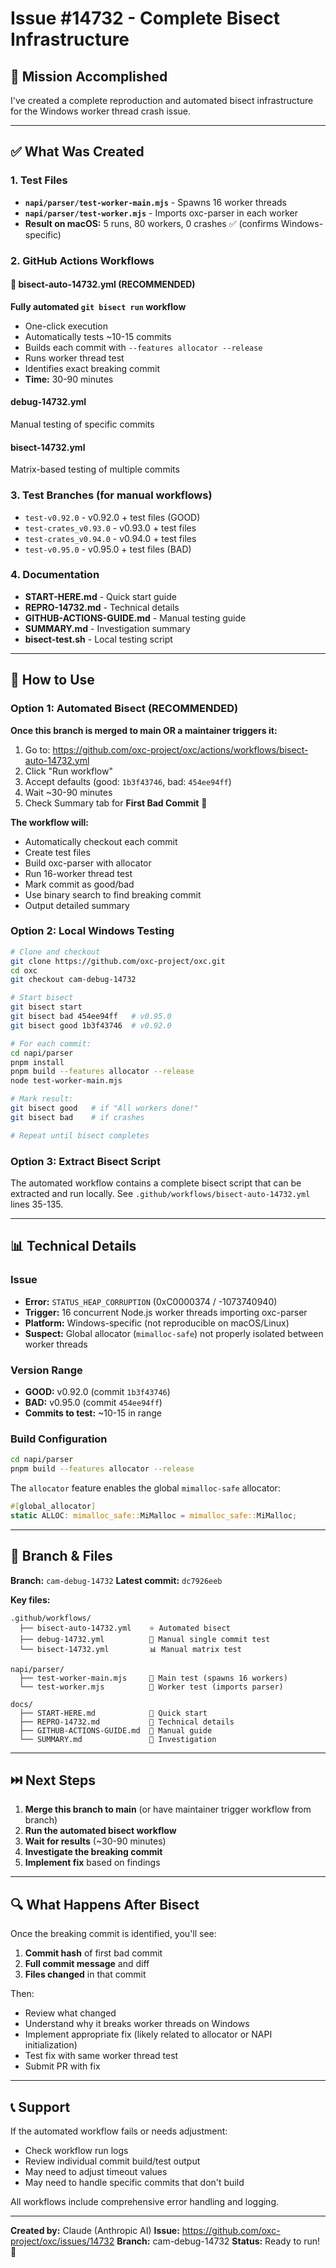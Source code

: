 # Issue #14732 - Complete Bisect Infrastructure

## 🎯 Mission Accomplished

I've created a complete reproduction and automated bisect infrastructure for the Windows worker thread crash issue.

---

## ✅ What Was Created

### 1. Test Files
- **`napi/parser/test-worker-main.mjs`** - Spawns 16 worker threads
- **`napi/parser/test-worker.mjs`** - Imports oxc-parser in each worker
- **Result on macOS:** 5 runs, 80 workers, 0 crashes ✅ (confirms Windows-specific)

### 2. GitHub Actions Workflows

#### 🌟 **bisect-auto-14732.yml** (RECOMMENDED)
**Fully automated `git bisect run` workflow**
- One-click execution
- Automatically tests ~10-15 commits
- Builds each commit with `--features allocator --release`
- Runs worker thread test
- Identifies exact breaking commit
- **Time:** 30-90 minutes

#### debug-14732.yml
Manual testing of specific commits

#### bisect-14732.yml  
Matrix-based testing of multiple commits

### 3. Test Branches (for manual workflows)
- `test-v0.92.0` - v0.92.0 + test files (GOOD)
- `test-crates_v0.93.0` - v0.93.0 + test files
- `test-crates_v0.94.0` - v0.94.0 + test files
- `test-v0.95.0` - v0.95.0 + test files (BAD)

### 4. Documentation
- **START-HERE.md** - Quick start guide
- **REPRO-14732.md** - Technical details
- **GITHUB-ACTIONS-GUIDE.md** - Manual testing guide
- **SUMMARY.md** - Investigation summary
- **bisect-test.sh** - Local testing script

---

## 🚀 How to Use

### Option 1: Automated Bisect (RECOMMENDED)

**Once this branch is merged to main OR a maintainer triggers it:**

1. Go to: https://github.com/oxc-project/oxc/actions/workflows/bisect-auto-14732.yml
2. Click "Run workflow"
3. Accept defaults (good: `1b3f43746`, bad: `454ee94ff`)
4. Wait ~30-90 minutes
5. Check Summary tab for **First Bad Commit** 🎯

**The workflow will:**
- Automatically checkout each commit
- Create test files
- Build oxc-parser with allocator
- Run 16-worker thread test
- Mark commit as good/bad
- Use binary search to find breaking commit
- Output detailed summary

### Option 2: Local Windows Testing

```bash
# Clone and checkout
git clone https://github.com/oxc-project/oxc.git
cd oxc
git checkout cam-debug-14732

# Start bisect
git bisect start
git bisect bad 454ee94ff   # v0.95.0
git bisect good 1b3f43746  # v0.92.0

# For each commit:
cd napi/parser
pnpm install
pnpm build --features allocator --release
node test-worker-main.mjs

# Mark result:
git bisect good   # if "All workers done!"
git bisect bad    # if crashes

# Repeat until bisect completes
```

### Option 3: Extract Bisect Script

The automated workflow contains a complete bisect script that can be extracted and run locally. See `.github/workflows/bisect-auto-14732.yml` lines 35-135.

---

## 📊 Technical Details

### Issue
- **Error:** `STATUS_HEAP_CORRUPTION` (0xC0000374 / -1073740940)
- **Trigger:** 16 concurrent Node.js worker threads importing oxc-parser
- **Platform:** Windows-specific (not reproducible on macOS/Linux)
- **Suspect:** Global allocator (`mimalloc-safe`) not properly isolated between worker threads

### Version Range
- **GOOD:** v0.92.0 (commit `1b3f43746`)
- **BAD:** v0.95.0 (commit `454ee94ff`)
- **Commits to test:** ~10-15 in range

### Build Configuration
```bash
cd napi/parser
pnpm build --features allocator --release
```

The `allocator` feature enables the global `mimalloc-safe` allocator:
```rust
#[global_allocator]
static ALLOC: mimalloc_safe::MiMalloc = mimalloc_safe::MiMalloc;
```

---

## 📁 Branch & Files

**Branch:** `cam-debug-14732`
**Latest commit:** `dc7926eeb`

**Key files:**
```
.github/workflows/
  ├── bisect-auto-14732.yml    ⭐ Automated bisect
  ├── debug-14732.yml          📝 Manual single commit test
  └── bisect-14732.yml         📊 Manual matrix test

napi/parser/
  ├── test-worker-main.mjs     🧪 Main test (spawns 16 workers)
  └── test-worker.mjs          🧪 Worker test (imports parser)

docs/
  ├── START-HERE.md            🚀 Quick start
  ├── REPRO-14732.md           📖 Technical details  
  ├── GITHUB-ACTIONS-GUIDE.md  📘 Manual guide
  └── SUMMARY.md               📝 Investigation
```

---

## ⏭️ Next Steps

1. **Merge this branch to main** (or have maintainer trigger workflow from branch)
2. **Run the automated bisect workflow**
3. **Wait for results** (~30-90 minutes)
4. **Investigate the breaking commit** 
5. **Implement fix** based on findings

---

## 🔍 What Happens After Bisect

Once the breaking commit is identified, you'll see:

1. **Commit hash** of first bad commit
2. **Full commit message** and diff
3. **Files changed** in that commit

Then:
- Review what changed
- Understand why it breaks worker threads on Windows
- Implement appropriate fix (likely related to allocator or NAPI initialization)
- Test fix with same worker thread test
- Submit PR with fix

---

## 📞 Support

If the automated workflow fails or needs adjustment:
- Check workflow run logs
- Review individual commit build/test output
- May need to adjust timeout values
- May need to handle specific commits that don't build

All workflows include comprehensive error handling and logging.

---

**Created by:** Claude (Anthropic AI)
**Issue:** https://github.com/oxc-project/oxc/issues/14732
**Branch:** cam-debug-14732
**Status:** Ready to run! 🚀
